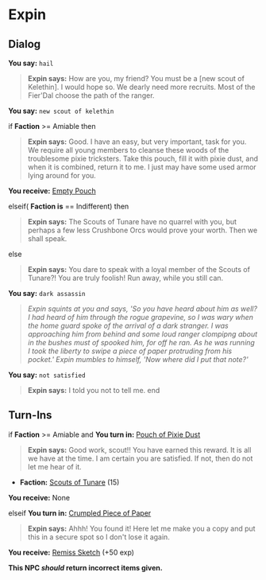 # Expin
## Dialog

**You say:** `hail`



>**Expin says:** How are you, my friend?  You must be a [new scout of Kelethin].  I would hope so.  We dearly need more recruits.  Most of the Fier'Dal choose the path of the ranger.

**You say:** `new scout of kelethin`



if **Faction** >= Amiable then



>**Expin says:** Good. I have an easy, but very important, task for you. We require all young members to cleanse these woods of the troublesome pixie tricksters. Take this pouch, fill it with pixie dust, and when it is combined, return it to me. I just may have some used armor lying around for you.



**You receive:**  [Empty Pouch](/item/17957)


elseif( **Faction is** == Indifferent) then



>**Expin says:** The Scouts of Tunare have no quarrel with you, but perhaps a few less Crushbone Orcs would prove your worth. Then we shall speak.


else



>**Expin says:** You dare to speak with a loyal member of the Scouts of Tunare?!  You are truly foolish!  Run away, while you still can.


**You say:** `dark assassin`



>*Expin squints at you and says, 'So you have heard about him as well? I had heard of him through the rogue grapevine, so I was wary when the home guard spoke of the arrival of a dark stranger. I was approaching him from behind and some loud ranger clompipng about in the bushes must of spooked him, for off he ran. As he was running I took the liberty to swipe a piece of paper protruding from his pocket.' Expin mumbles to himself, 'Now where did I put that note?'*

**You say:** `not satisfied`



>**Expin says:** I told you not to tell me.
end

## Turn-Ins





if **Faction** >= Amiable and  **You turn in:** [Pouch of Pixie Dust](/item/12109)


>**Expin says:** Good work, scout!!  You have earned this reward.  It is all we have at the time.  I am certain you are satisfied.  If not, then do not let me hear of it.


* __Faction:__ [Scouts of Tunare](/faction/316) (15)


 **You receive:** None 

elseif **You turn in:** [Crumpled Piece of Paper](/item/16390)


>**Expin says:** Ahhh! You found it! Here let me make you a copy and put this in a secure spot so I don't lose it again.


 **You receive:**  [Remiss Sketch](/item/24098) (+50 exp)

**This NPC *should* return incorrect items given.**


